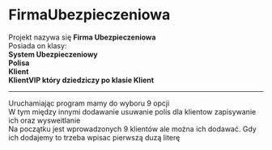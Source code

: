 # FirmaUbezpieczeniowa
Projekt nazywa się <b>Firma Ubezpieczeniowa</b><br>
Posiada on klasy:<br> 
<b>System Ubezpieczeniowy</b><br>
<b> Polisa</b><br>
<b>Klient</b><br>
<b>KlientVIP który dziedziczy po klasie Klient</b><br>
<hr>
<p>Uruchamiając program mamy do wyboru 9 opcji<br>
  W tym między innymi dodawanie usuwanie polis dla klientow zapisywanie ich oraz wysweitlanie<br>
Na początku jest wprowadzonych 9 klientów ale można ich dodawać. Gdy ich dodajemy to trzeba wpisac pierwszą duzą literę</p>
